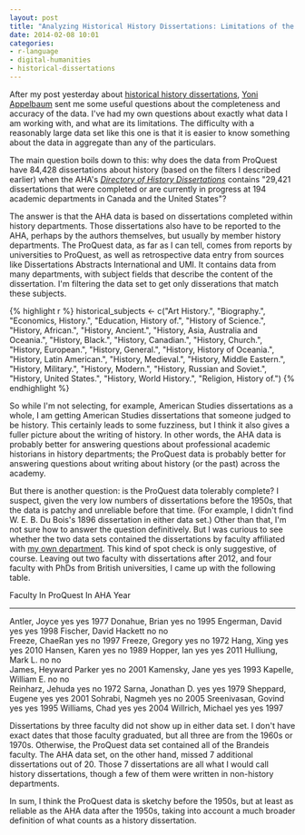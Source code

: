 ```yaml
---
layout: post
title: "Analyzing Historical History Dissertations: Limitations of the Data"
date: 2014-02-08 10:01
categories: 
- r-language
- digital-humanities
- historical-dissertations
---
```


After my post yesterday about [historical history dissertations][],
[Yoni Appelbaum][] sent me some useful questions about the completeness
and accuracy of the data. I've had my own questions about exactly what
data I am working with, and what are its limitations. The difficulty
with a reasonably large data set like this one is that it is easier to
know something about the data in aggregate than any of the particulars.

The main question boils down to this: why does the data from ProQuest
have 84,428 dissertations about history (based on the filters I
described earlier) when the AHA's *[Directory of History
Dissertations][]* contains "29,421 dissertations that were completed or
are currently in progress at 194 academic departments in Canada and the
United States"?

The answer is that the AHA data is based on dissertations completed
within history departments. Those dissertations also have to be reported 
to the AHA, perhaps by the authors themselves, but usually by member 
history departments. The ProQuest data, as far as I can tell, comes from 
reports by universities to ProQuest, as well as retrospective data entry 
from sources like Dissertations Abstracts International and UMI. It 
contains data from many departments, with subject fields that describe 
the content of the dissertation. I'm filtering the data set to get only 
disserations that match these subjects. 

{% highlight r %}
historical_subjects <- c("Art History.",
                         "Biography.",
                         "Economics, History.",
                         "Education, History of.",
                         "History of Science.",
                         "History, African.",
                         "History, Ancient.",
                         "History, Asia, Australia and Oceania.",
                         "History, Black.",
                         "History, Canadian.",
                         "History, Church.",
                         "History, European.",
                         "History, General.",
                         "History, History of Oceania.",
                         "History, Latin American.",
                         "History, Medieval.",
                         "History, Middle Eastern.",
                         "History, Military.",
                         "History, Modern.",
                         "History, Russian and Soviet.",
                         "History, United States.",
                         "History, World History.",
                         "Religion, History of.")
{% endhighlight %}

So while I'm not selecting, for example, American Studies dissertations 
as a whole, I am getting American Studies dissertations that someone 
judged to be history. This certainly leads to some fuzziness, but I 
think it also gives a fuller picture about the writing of history. In 
other words, the AHA data is probably better for answering questions
about professional academic historians in history departments; the
ProQuest data is probably better for answering questions about writing
about history (or the past) across the academy.

But there is another question: is the ProQuest data tolerably complete?
I suspect, given the very low numbers of dissertations before the 1950s,
that the data is patchy and unreliable before that time. (For example, I
didn't find W. E. B. Du Bois's 1896 dissertation in either data set.)
Other than that, I'm not sure how to answer the question definitively.
But I was curious to see whether the two data sets contained the
dissertations by faculty affiliated with [my own department][]. This
kind of spot check is only suggestive, of course. Leaving out two
faculty with dissertations after 2012, and four faculty with PhDs from
British universities, I came up with the following table.

  Faculty                  In ProQuest   In AHA   Year
  ------------------------ ------------- -------- ------
  Antler, Joyce            yes           yes      1977
  Donahue, Brian           yes           no       1995
  Engerman, David          yes           yes      1998
  Fischer, David Hackett   no            no       
  Freeze, ChaeRan          yes           no       1997
  Freeze, Gregory          yes           no       1972
  Hang, Xing               yes           yes      2010
  Hansen, Karen            yes           no       1989
  Hopper, Ian              yes           yes      2011
  Hulliung, Mark L.        no            no       
  James, Heyward Parker    yes           no       2001
  Kamensky, Jane           yes           yes      1993
  Kapelle, William E.      no            no       
  Reinharz, Jehuda         yes           no       1972
  Sarna, Jonathan D.       yes           yes      1979
  Sheppard, Eugene         yes           yes      2001
  Sohrabi, Nagmeh          yes           no       2005
  Sreenivasan, Govind      yes           yes      1995
  Williams, Chad           yes           yes      2004
  Willrich, Michael        yes           yes      1997

Dissertations by three faculty did not show up in either data set. I
don't have exact dates that those faculty graduated, but all three are
from the 1960s or 1970s. Otherwise, the ProQuest data set contained all
of the Brandeis faculty. The AHA data set, on the other hand, missed 7
additional dissertations out of 20. Those 7 dissertations are all what I
would call history dissertations, though a few of them were written in
non-history departments.

In sum, I think the ProQuest data is sketchy before the 1950s, but at
least as reliable as the AHA data after the 1950s, taking into account a
much broader definition of what counts as a history dissertation.

  [historical history dissertations]: http://lincolnmullen.com/blog/analyzing-historical-history-dissertations-beginnings/
  [Yoni Appelbaum]: https://twitter.com/YAppelbaum
  [Directory of History Dissertations]: https://secure.historians.org/pubs/dissertations/index.cfm
  [my own department]: http://www.brandeis.edu/departments/history/
